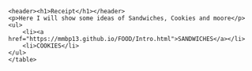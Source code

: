 <!DOCTYPE html>

<html>
<head>
	<meta charset="utf-8">
	<meta name="viewport" content="width=device-width, initial-scale=1">
	<title>Kitchen receipt</title>	
</head>
<body>

	<header><h1>Receipt</h1></header>
	<p>Here I will show some ideas of Sandwiches, Cookies and moore</p>
	<ul>
		<li><a href="https://mmbp13.github.io/FOOD/Intro.html">SANDWICHES</a></li>
		<li>COOKIES</li>
	</ul>
	</table>		
</body>
</html>
